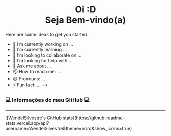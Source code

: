 <h1 align="center">Oi :D<br>Seja Bem-vindo(a) </h1> 

Here are some ideas to get you started:

- 🔭 I’m currently working on ...
- 🌱 I’m currently learning ...
- 👯 I’m looking to collaborate on ...
- 🤔 I’m looking for help with ...
- 💬 Ask me about ...
- 📫 How to reach me: ...
- 😄 Pronouns: ...
- ⚡ Fun fact: ...
-->

<h3 align = "left">💻 Informações do meu GitHub 💻 </h3>
<hr>
<img aling="center">![WendelSilvestre's GitHub stats](https://github-readme-stats.vercel.app/api?username=WendelSilvestre&theme=nord&show_icons=true)</img>

